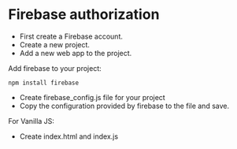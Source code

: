 # Firebase authorization

- First create a Firebase account. 
- Create a new project. 
- Add a new web app to the project. 

Add firebase to your project:
```
npm install firebase
```

- Create firebase_config.js file for your project 
- Copy the configuration provided by firebase to the file and save.

For Vanilla JS:
- Create index.html and index.js